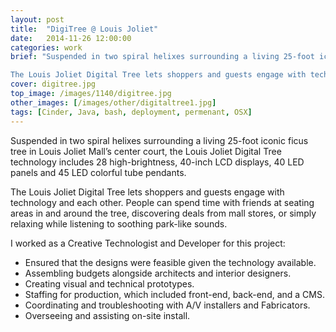 ```yaml
---
layout: post
title:  "DigiTree @ Louis Joliet"
date:   2014-11-26 12:00:00
categories: work
brief: "Suspended in two spiral helixes surrounding a living 25-foot iconic ficus tree in Louis Joliet Mall’s center court, the Louis Joliet Digital Tree technology includes 28 high-brightness, 40-inch LCD displays, 40 LED panels and 45 LED colorful tube pendants.<br />

The Louis Joliet Digital Tree lets shoppers and guests engage with technology and each other. People can spend time with friends at seating areas in and around the tree, discovering deals from mall stores, or simply relaxing while listening to soothing park-like sounds."
cover: digitree.jpg
top_image: /images/1140/digitree.jpg
other_images: [/images/other/digitaltree1.jpg]
tags: [Cinder, Java, bash, deployment, permenant, OSX]
---
```

Suspended in two spiral helixes surrounding a living 25-foot iconic ficus tree in Louis Joliet Mall’s center court, the Louis Joliet Digital Tree technology includes 28 high-brightness, 40-inch LCD displays, 40 LED panels and 45 LED colorful tube pendants.

The Louis Joliet Digital Tree lets shoppers and guests engage with technology and each other. People can spend time with friends at seating areas in and around the tree, discovering deals from mall stores, or simply relaxing while listening to soothing park-like sounds.

I worked as a Creative Technologist and Developer for this project:

* Ensured that the designs were feasible given the technology available. 
* Assembling budgets alongside architects and interior designers.
* Creating visual and technical prototypes.
* Staffing for production, which included front-end, back-end, and a CMS.
* Coordinating and troubleshooting with A/V installers and Fabricators.
* Overseeing and assisting on-site install.
